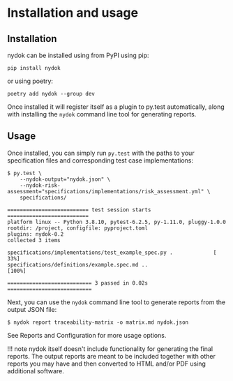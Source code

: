# Installation and usage

## Installation

nydok can be installed using from PyPI using pip:

`pip install nydok`

or using poetry:

`poetry add nydok --group dev`

Once installed it will register itself as a plugin to py.test automatically, along with installing the `nydok` command line tool for generating reports.

## Usage

Once installed, you can simply run `py.test` with the paths to your specification files and corresponding test case implementations:

```title="Usage example"
$ py.test \
    --nydok-output="nydok.json" \
    --nydok-risk-assessment="specifications/implementations/risk_assessment.yml" \
    specifications/

========================== test session starts ==========================
platform linux -- Python 3.8.10, pytest-6.2.5, py-1.11.0, pluggy-1.0.0
rootdir: /project, configfile: pyproject.toml
plugins: nydok-0.2
collected 3 items

specifications/implementations/test_example_spec.py .             [ 33%]
specifications/definitions/example.spec.md ..                     [100%]

=========================== 3 passed in 0.02s ===========================
```

Next, you can use the `nydok` command line tool to generate reports from the output JSON file:

```title="CLI example"
$ nydok report traceability-matrix -o matrix.md nydok.json

```

See Reports and Configuration for more usage options.

!!! note
    nydok itself doesn't include functionality for generating the final reports. The output reports are meant to be included together with other reports you may have and then converted to HTML and/or PDF using additional software.
